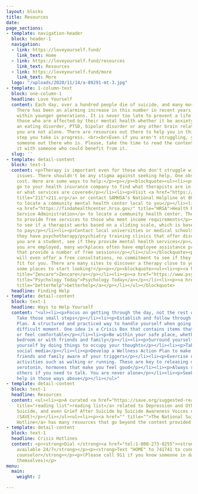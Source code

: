 ```yaml
---
layout: blocks
title: Resources
date: 
page_sections:
- template: navigation-header
  block: header-1
  navigation:
  - link: https://loveyourself.fund/
    link_text: Home
  - link: https://loveyourself.fund/resources
    link_text: Resources
  - link: https://loveyourself.fund/more
    link_text: More
  logo: "/uploads/2020/11/14/a-89291-mt-3.jpg"
- template: 1-column-text
  block: one-column-1
  headline: Love Yourself
  content: Each day, over a hundred people die of suicide, and many more attempt to.
    There has been an alarming increase in this number in recent years, especially
    within younger generations. It is never too late to prevent a life lost.<br><br>For
    those who are affected by their mental health whether it be anxiety, depression,
    an eating disorder, PTSD, bipolar disorder or any other brain related illness,
    you are not alone. There are resources out there to help you in this fight. Every
    step you take is progress. <br><br>Even if you aren't struggling, you might know
    someone out there who is. Please, take the time to read the content below or share
    it with someone who could benefit from it.
  slug: ''
- template: detail-content
  block: text-1
  content: <p>Therapy is important even for those who don't struggle with mental health
    issues. There shouldn't be any stigma against seeking help. One obstacle may be
    cost. Here are some ways to help:</p><p></p><blockquote><ul><li><p>Reach out or
    go to your health insurance company to find what therapists are in your network
    or what services are covered</p></li><li><p>Visit <a href="https://www.211.org/"
    title="211">211.org</a> or contact SAMHSA’s National Helpline at 800-662-HELP
    to locate a community mental health center local to you</p></li><li><p>Visit the
    <a href="https://findahealthcenter.hrsa.gov/" title="HRSA">Health Resources and
    Service Administration</a> to locate a community health center. These are able
    to provide free services to those who meet income requirements</p></li><li><p>Look
    to see if a therapist works based on a sliding scale, which is based on your ability
    to pay</p></li><li><p>Contact local universities or medical schools to see if
    they have psychotherapy/psychiatry training clinics that offer discounted sessions</p></li><li><p>If
    you are a student, see if they provide mental health services</p></li><li><p>If
    you are employed, many workplaces often have employee assistance programs (EAP)
    that provide a number of free sessions</p></li></ul></blockquote><p></p><p>Many
    will even offer a free consultations, no commitment to see if they're a right
    fit for you. There are many sites to discover a therapy close to you. Here are
    some places to start looking!</p><p></p><blockquote><ul><li><p><a href="https://zencare.co/"
    title="Zencare">Zencare</a></p></li><li><p><a href="https://www.psychologytoday.com/us"
    title="Psychology Today">Psychology Today</a></p></li><li><p><a href="https://www.betterhelp.com/helpme/?utm_source=AdWords&amp;utm_medium=Search_PPC_c&amp;utm_term=betterhelp_e&amp;utm_content=25637168530&amp;network=g&amp;placement=&amp;target=&amp;matchtype=e&amp;utm_campaign=177007450&amp;ad_type=text&amp;adposition=&amp;gclid=Cj0KCQjw8rT8BRCbARIsALWiOvSSboRCULcyKzGg0yAnTKr89xuLn-HCkYnLLD4E5XLaMi5sHhQBOxUaAgqKEALw_wcB&amp;not_found=1&amp;gor=helpme"
    title="betterhelp">betterhelp</a></p></li></ul></blockquote>
  headline: Finding Help
- template: detail-content
  block: text-1
  headline: Ways to Help Yourself
  content: "<ul><li><p>Focus on getting through the day, not the rest of your life.
    Take those small steps</p></li><li><p>Establish and follow through with a Crisis
    Plan. A structured and practiced way to handle yourself when going through a really
    difficult moment. One idea is a Crisis Box that contains items that make you happy
    or feel comfortable</p></li><li><p>Be within your safe place, whether it's your
    bedroom or with friends and family</p></li><li><p>Surround yourself with others</p></li><li><p>Distract
    yourself by doing things to occupy your thoughts</p></li><li><p>Take breaks from
    social media</p></li><li><p>Develop a Wellness Action Plan to make yourself and
    friends and family aware of your triggers</p></li><li><p>Exercise or take on relaxing
    activities such as walking or running. These are key to releasing dopamine and
    serotonin, hormones that make you feel good</p></li><li><p>Always reach out to
    others if you need to talk. You are never alone</p></li><li><p>Seek professional
    help in those ways above</p></li></ul>"
- template: detail-content
  block: text-1
  headline: Resources
  content: <ul><li><p>A curated <a href="https://save.org/suggested-reading-list/"
    title="reading list">reading list</a> related to Depression and Other Brain Illnesses,
    Suicide, and even Grief After Suicide by Suicide Awareness Voices of Education
    (SAVE)</p></li></ul><ul><li><p><a href="" title="">The National Suicide Prevention
    Hotline</a> has many resources that go beyond the content provided here</p></li></ul>
- template: detail-content
  block: text-1
  headline: Crisis Hotlines
  content: <p><strong>Dial </strong><a href="tel:1-800-273-8255"><strong>1-800-273-8255</strong></a><strong>,
    available 24/7</strong></p><p><strong>Text "HOME" to 741741 to connect with a
    counselor</strong></p><p>(Please call 911 if you know someone in danger of harming
    themselves)</p>
menu:
  main:
    weight: 2

---
```

